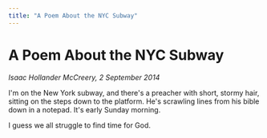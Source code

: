 ```yaml
---
title: "A Poem About the NYC Subway"
---
```


A Poem About the NYC Subway
===

*Isaac Hollander McCreery, 2 September 2014*

I'm on the New York subway, and there's a preacher with short, stormy hair, sitting on the steps down to the platform.
He's scrawling lines from his bible down in a notepad.  It's early Sunday morning.

I guess we all struggle to find time for God.

